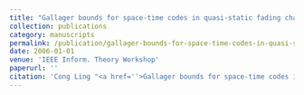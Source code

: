 ```yaml
---
title: "Gallager bounds for space-time codes in quasi-static fading channels"
collection: publications
category: manuscripts
permalink: /publication/gallager-bounds-for-space-time-codes-in-quasi-static-fading-channels
date: 2006-01-01
venue: 'IEEE Inform. Theory Workshop'
paperurl: ''
citation: 'Cong Ling "<a href=''>Gallager bounds for space-time codes in quasi-static fading channels</a>", IEEE Inform. Theory Workshop, Oct. 2006.'
---
```

